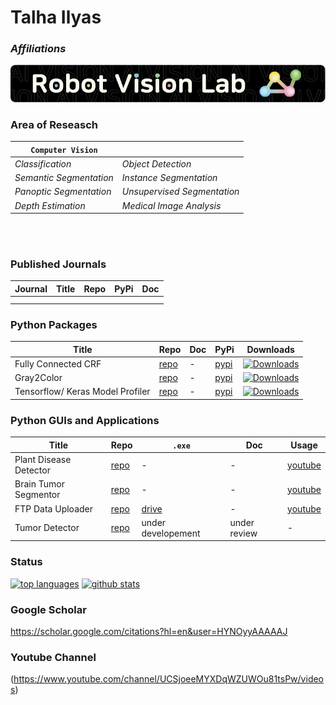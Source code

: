 # Talha Ilyas

### _Affiliations_  
![image](https://github.com/hololee/hololee/blob/main/%EC%9E%90%EC%82%B0%203_final.png?raw=true)  

### Area of Reseasch
  
| ```Computer Vision```||
|---|---|
|*Classification*|*Object Detection*|
|*Semantic Segmentation*|*Instance Segmentation*|
|*Panoptic Segmentation*|*Unsupervised Segmentation*|
|*Depth Estimation*|*Medical Image Analysis*|


<br/><br/> 
### Published Journals

|Journal|Title|Repo|PyPi|Doc|
|---|---|---|---|---|
|   |   |   |   |     |
|   |   |   |   |    |

### Python Packages

|Title|Repo|Doc|PyPi|Downloads|
|---|---|---|---|---|
|Fully Connected CRF|[repo](https://github.com/Mr-TalhaIlyas/Conditional-Random-Fields-CRF)|-|[pypi](https://pypi.org/project/seg-crf/)| [![Downloads](https://pepy.tech/badge/seg-crf)](https://pepy.tech/project/seg-crf) |  
| Gray2Color |[repo](https://github.com/Mr-TalhaIlyas/Converting-Grayscale-Semantic-Masks-to-Color)  | - | [pypi](https://pypi.org/project/gray2color/)|[![Downloads](https://pepy.tech/badge/gray2color)](https://pepy.tech/project/gray2color) | 
|Tensorflow/ Keras Model Profiler|[repo](https://github.com/Mr-TalhaIlyas/Tensorflow-Keras-Model-Profiler)|-|[pypi](https://pypi.org/project/model-profiler)|[![Downloads](https://pepy.tech/badge/model-profiler)](https://pepy.tech/project/model-profiler)|

### Python GUIs and Applications

|Title|Repo|`.exe`|Doc|Usage|
|---|---|---|---|---|
|Plant Disease Detector|[repo](https://github.com/Mr-TalhaIlyas/Fornt-End-API-or-GUI-for-Computer-Vision-Projects)|-|-|[youtube](https://www.youtube.com/watch?v=C4xr9jICxwA)|
|Brain Tumor Segmentor|[repo](https://github.com/Mr-TalhaIlyas/Fornt-End-API-or-GUI-for-Computer-Vision-Projects)|-|-|[youtube](https://www.youtube.com/watch?v=wTOuYLGfusc)|
|FTP Data Uploader|[repo](https://github.com/Mr-TalhaIlyas/PlantsDataUploader)|[drive](https://drive.google.com/drive/u/1/folders/1PYbKXt1IecuZO_rHEOOolLGP_W7Y8WSM)|-|[youtube](https://www.youtube.com/watch?v=3u789NY9bGY)|
|Tumor Detector|[repo]()|under developement|under review|-|

### Status
[![top languages](https://github-readme-stats.vercel.app/api/top-langs/?username=Mr-TalhaIlyas&theme=blue-white&layout=compact)](https://github.com/anuraghazra/github-readme-stats)
[![github stats](https://github-readme-stats.vercel.app/api?username=Mr-TalhaIlyas&theme=blue-white)](https://github.com/anuraghazra/github-readme-stats)


### Google Scholar

https://scholar.google.com/citations?hl=en&user=HYNOyyAAAAAJ

### Youtube Channel
(https://www.youtube.com/channel/UCSjoeeMYXDqWZUWOu81tsPw/videos)

